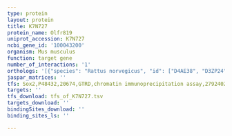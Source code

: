 ```yaml
---
type: protein
layout: protein
title: K7N727
protein_name: Olfr819
uniprot_accession: K7N727
ncbi_gene_id: '100043200'
organism: Mus musculus
function: target gene
number_of_interactions: '1'
orthologs: '[{"species": "Rattus norvegicus", "id": ["D4AE38", "D3ZP24"]}]'
jaspar_matrices: ''
tfs: Sox2,P48432,20674,GTRD,chromatin immunoprecipitation assay,27924024%5Buid%5D,No
targets: ''
tfs_download: tfs_of_K7N727.tsv
targets_download: ''
bindingSites_download: ''
binding_sites_ls: ''

---
```

